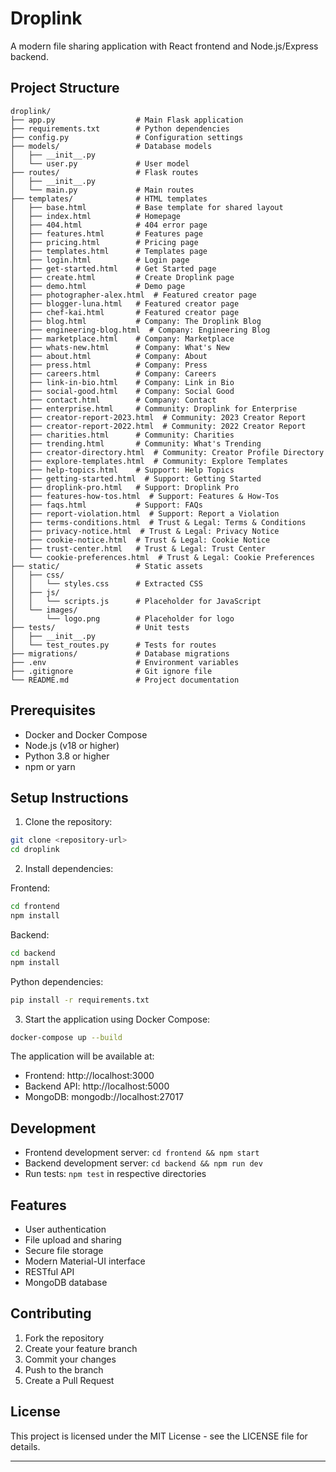 # Droplink

A modern file sharing application with React frontend and Node.js/Express backend.

## Project Structure

```
droplink/
├── app.py                  # Main Flask application
├── requirements.txt        # Python dependencies
├── config.py               # Configuration settings
├── models/                 # Database models
│   ├── __init__.py
│   └── user.py             # User model
├── routes/                 # Flask routes
│   ├── __init__.py
│   └── main.py             # Main routes
├── templates/              # HTML templates
│   ├── base.html           # Base template for shared layout
│   ├── index.html          # Homepage
│   ├── 404.html            # 404 error page
│   ├── features.html       # Features page
│   ├── pricing.html        # Pricing page
│   ├── templates.html      # Templates page
│   ├── login.html          # Login page
│   ├── get-started.html    # Get Started page
│   ├── create.html         # Create Droplink page
│   ├── demo.html           # Demo page
│   ├── photographer-alex.html  # Featured creator page
│   ├── blogger-luna.html   # Featured creator page
│   ├── chef-kai.html       # Featured creator page
│   ├── blog.html           # Company: The Droplink Blog
│   ├── engineering-blog.html  # Company: Engineering Blog
│   ├── marketplace.html    # Company: Marketplace
│   ├── whats-new.html      # Company: What's New
│   ├── about.html          # Company: About
│   ├── press.html          # Company: Press
│   ├── careers.html        # Company: Careers
│   ├── link-in-bio.html    # Company: Link in Bio
│   ├── social-good.html    # Company: Social Good
│   ├── contact.html        # Company: Contact
│   ├── enterprise.html     # Community: Droplink for Enterprise
│   ├── creator-report-2023.html  # Community: 2023 Creator Report
│   ├── creator-report-2022.html  # Community: 2022 Creator Report
│   ├── charities.html      # Community: Charities
│   ├── trending.html       # Community: What's Trending
│   ├── creator-directory.html  # Community: Creator Profile Directory
│   ├── explore-templates.html  # Community: Explore Templates
│   ├── help-topics.html    # Support: Help Topics
│   ├── getting-started.html  # Support: Getting Started
│   ├── droplink-pro.html   # Support: Droplink Pro
│   ├── features-how-tos.html  # Support: Features & How-Tos
│   ├── faqs.html           # Support: FAQs
│   ├── report-violation.html  # Support: Report a Violation
│   ├── terms-conditions.html  # Trust & Legal: Terms & Conditions
│   ├── privacy-notice.html  # Trust & Legal: Privacy Notice
│   ├── cookie-notice.html  # Trust & Legal: Cookie Notice
│   ├── trust-center.html   # Trust & Legal: Trust Center
│   └── cookie-preferences.html  # Trust & Legal: Cookie Preferences
├── static/                 # Static assets
│   ├── css/
│   │   └── styles.css      # Extracted CSS
│   ├── js/
│   │   └── scripts.js      # Placeholder for JavaScript
│   └── images/
│       └── logo.png        # Placeholder for logo
├── tests/                  # Unit tests
│   ├── __init__.py
│   └── test_routes.py      # Tests for routes
├── migrations/             # Database migrations
├── .env                    # Environment variables
├── .gitignore              # Git ignore file
└── README.md               # Project documentation
```

## Prerequisites

- Docker and Docker Compose
- Node.js (v18 or higher)
- Python 3.8 or higher
- npm or yarn

## Setup Instructions

1. Clone the repository:
```bash
git clone <repository-url>
cd droplink
```

2. Install dependencies:

Frontend:
```bash
cd frontend
npm install
```

Backend:
```bash
cd backend
npm install
```

Python dependencies:
```bash
pip install -r requirements.txt
```

3. Start the application using Docker Compose:
```bash
docker-compose up --build
```

The application will be available at:
- Frontend: http://localhost:3000
- Backend API: http://localhost:5000
- MongoDB: mongodb://localhost:27017

## Development

- Frontend development server: `cd frontend && npm start`
- Backend development server: `cd backend && npm run dev`
- Run tests: `npm test` in respective directories

## Features

- User authentication
- File upload and sharing
- Secure file storage
- Modern Material-UI interface
- RESTful API
- MongoDB database

## Contributing

1. Fork the repository
2. Create your feature branch
3. Commit your changes
4. Push to the branch
5. Create a Pull Request

## License

This project is licensed under the MIT License - see the LICENSE file for details.

---
